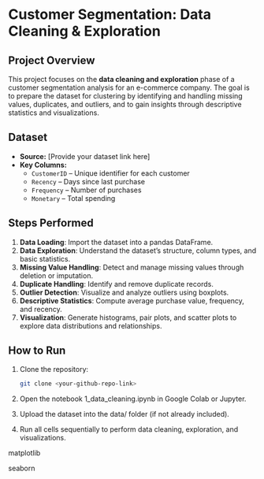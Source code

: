 # Customer Segmentation: Data Cleaning & Exploration

## Project Overview
This project focuses on the **data cleaning and exploration** phase of a customer segmentation analysis for an e-commerce company. The goal is to prepare the dataset for clustering by identifying and handling missing values, duplicates, and outliers, and to gain insights through descriptive statistics and visualizations.

## Dataset
- **Source:** [Provide your dataset link here]  
- **Key Columns:**
  - `CustomerID` – Unique identifier for each customer  
  - `Recency` – Days since last purchase  
  - `Frequency` – Number of purchases  
  - `Monetary` – Total spending  

## Steps Performed
1. **Data Loading**: Import the dataset into a pandas DataFrame.  
2. **Data Exploration**: Understand the dataset’s structure, column types, and basic statistics.  
3. **Missing Value Handling**: Detect and manage missing values through deletion or imputation.  
4. **Duplicate Handling**: Identify and remove duplicate records.  
5. **Outlier Detection**: Visualize and analyze outliers using boxplots.  
6. **Descriptive Statistics**: Compute average purchase value, frequency, and recency.  
7. **Visualization**: Generate histograms, pair plots, and scatter plots to explore data distributions and relationships.  

## How to Run
1. Clone the repository:
   ```bash
   git clone <your-github-repo-link>
2. Open the notebook 1_data_cleaning.ipynb in Google Colab or Jupyter.

3. Upload the dataset into the data/ folder (if not already included).

4. Run all cells sequentially to perform data cleaning, exploration, and visualizations.



matplotlib

seaborn
